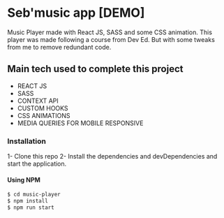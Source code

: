 # Seb'music app [DEMO]

Music Player made with React JS, SASS and some CSS animation. This player was made following a course from Dev Ed. But with some tweaks from me to remove redundant code.

## Main tech used to complete this project
- REACT JS
- SASS
- CONTEXT API
- CUSTOM HOOKS
- CSS ANIMATIONS
- MEDIA QUERIES FOR MOBILE RESPONSIVE

### Installation
1- Clone this repo
2- Install the dependencies and devDependencies and start the application.

#### Using NPM
```sh
$ cd music-player
$ npm install
$ npm run start
```

